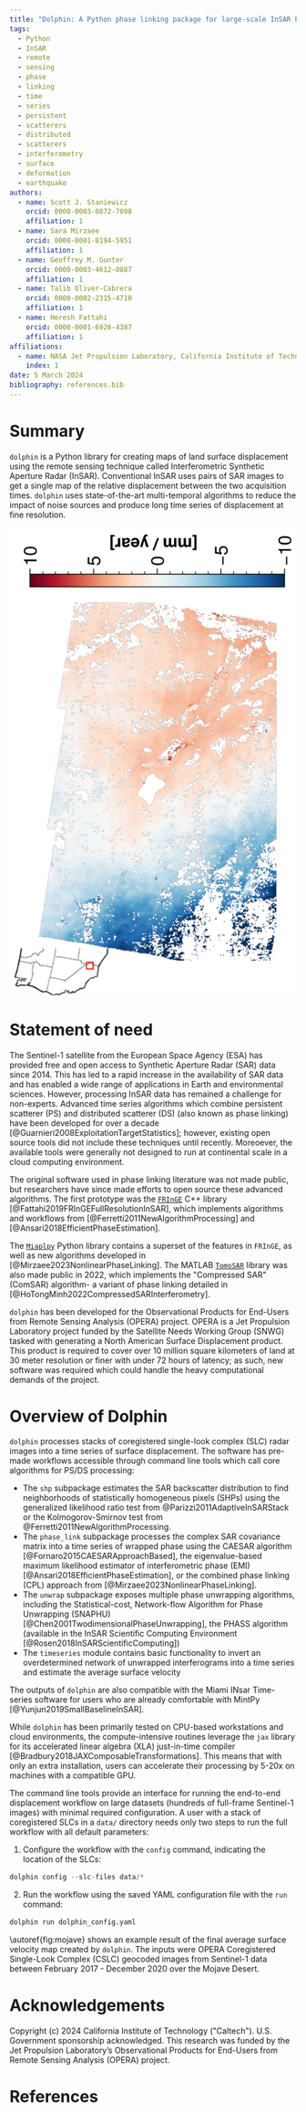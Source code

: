 ```yaml
---
title: "Dolphin: A Python phase linking package for large-scale InSAR PS/DS processing"
tags:
  - Python
  - InSAR
  - remote
  - sensing
  - phase
  - linking
  - time
  - series
  - persistent
  - scatterers
  - distributed
  - scatterers
  - interferometry
  - surface
  - deformation
  - earthquake
authors:
  - name: Scott J. Staniewicz
    orcid: 0000-0003-0872-7098
    affiliation: 1
  - name: Sara Mirzaee
    orcid: 0000-0001-8194-5951
    affiliation: 1
  - name: Geoffrey M. Gunter
    orcid: 0000-0003-4612-0887
    affiliation: 1
  - name: Talib Oliver-Cabrera
    orcid: 0000-0002-2315-4710
    affiliation: 1
  - name: Heresh Fattahi
    orcid: 0000-0001-6926-4387
    affiliation: 1
affiliations:
  - name: NASA Jet Propulsion Laboratory, California Institute of Technology
    index: 1
date: 5 March 2024
bibliography: references.bib
---
```


# Summary

<!-- JOSS welcomes submissions from broadly diverse research areas. For this reason, we require that authors include in the paper some sentences that explain the software functionality and domain of use to a non-specialist reader. We also require that authors explain the research applications of the software. The paper should be between 250-1000 words. Authors submitting papers significantly longer than 1000 words may be asked to reduce the length of their paper. -->

<!-- A summary describing the high-level functionality and purpose of the software for a diverse, non-specialist audience. -->

`dolphin` is a Python library for creating maps of land surface displacement using the remote sensing technique called Interferometric Synthetic Aperture Radar (InSAR). Conventional InSAR uses pairs of SAR images to get a single map of the relative displacement between the two acquisition times. `dolphin` uses state-of-the-art multi-temporal algorithms to reduce the impact of noise sources and produce long time series of displacement at fine resolution.

![Average surface displacement velocity along the radar line-of-sight between February, 2017 and December, 2020. Red (blue) indicates motion towards (away from) the satellite.\label{fig:mojave}](figures/bristol-velocity-sequential.png)

# Statement of need
<!-- A Statement of need section that clearly illustrates the research purpose of the software and places it in the context of related work. -->

The Sentinel-1 satellite from the European Space Agency (ESA) has provided free and open access to Synthetic Aperture Radar (SAR) data since 2014. This has led to a rapid increase in the availability of SAR data and has enabled a wide range of applications in Earth and environmental sciences. However, processing InSAR data has remained a challenge for non-experts.
Advanced time series algorithms which combine persistent scatterer (PS) and distributed scatterer (DS) (also known as phase linking) have been developed for over a decade [@Guarnieri2008ExploitationTargetStatistics]; however, existing open source tools did not include these techniques until recently.
Moreoever, the available tools were generally not designed to run at continental scale in a cloud computing environment.

<!-- InSAR has been used to study a wide range of geophysical processes, including earthquakes, volcanic activity, and land subsidence. -->

<!-- A list of key references, including to other software addressing related needs. Note that the references should include full names of venues, e.g., journals and conferences, not abbreviations only understood in the context of a specific discipline. -->
<!-- While phase linking algorithms have been known for over a decade until several years ago, there were no open source libraries which could perform .  -->

The original software used in phase linking literature was not made public, but researchers have since made efforts to open source these advanced algorithms.
The first prototype was the [`FRInGE`](https://github.com/isce-framework/fringe) C++ library [@Fattahi2019FRInGEFullResolutionInSAR], which implements algorithms and workflows from [@Ferretti2011NewAlgorithmProcessing] and [@Ansari2018EfficientPhaseEstimation].
<!-- was created as a proof of concept for multiple phase linking algorithms   -->
<!-- `FRInGE`, a C++ library with Python bindings,  -->
The [`Miaplpy`](https://github.com/insarlab/MiaplPy) Python library contains a superset of the features in `FRInGE`, as well as new algorithms developed in [@Mirzaee2023NonlinearPhaseLinking]. The MATLAB [`TomoSAR`](https://github.com/DinhHoTongMinh/TomoSAR) library was also made public in 2022, which implements the "Compressed SAR" (ComSAR) algorithm- a variant of phase linking detailed in [@HoTongMinh2022CompressedSARInterferometry].

`dolphin` has been developed for the Observational Products for End-Users from Remote Sensing Analysis (OPERA) project. OPERA is a Jet Propulsion Laboratory project funded by the Satellite Needs Working Group (SNWG) tasked with generating a North American Surface Displacement product. This product is required to cover over 10 million square kilometers of land at 30 meter resolution or finer with under 72 hours of latency; as such, new software was required which could handle the heavy computational demands of the project.

# Overview of Dolphin

`dolphin` processes stacks of coregistered single-look complex (SLC) radar images into a time series of surface displacement. The software has pre-made workflows accessible through command line tools which call core algorithms for PS/DS processing:

- The `shp` subpackage estimates the SAR backscatter distribution to find neighborhoods of statistically homogeneous pixels (SHPs) using the generalized likelihood ratio test from @Parizzi2011AdaptiveInSARStack or the Kolmogorov-Smirnov test from @Ferretti2011NewAlgorithmProcessing.
- The `phase_link` subpackage processes the complex SAR covariance matrix into a time series of wrapped phase using the CAESAR algorithm [@Fornaro2015CAESARApproachBased], the eigenvalue-based maximum likelihood estimator of interferometric phase (EMI) [@Ansari2018EfficientPhaseEstimation], or the combined phase linking (CPL) approach from [@Mirzaee2023NonlinearPhaseLinking].
- The `unwrap` subpackage exposes multiple phase unwrapping algorithms, including the Statistical-cost, Network-flow Algorithm for Phase Unwrapping (SNAPHU) [@Chen2001TwodimensionalPhaseUnwrapping], the PHASS algorithm (available in the InSAR Scientific Computing Environment [@Rosen2018InSARScientificComputing])
- The `timeseries` module contains basic functionality to invert an overdetermined network of unwrapped interferograms into a time series and estimate the average surface velocity

The outputs of `dolphin` are also compatible with the Miami INsar Time-series software for users who are already comfortable with MintPy [@Yunjun2019SmallBaselineInSAR].

While `dolphin` has been primarily tested on CPU-based workstations and cloud environments, the compute-intensive routines leverage the `jax` library for its accelerated linear algebra (XLA) just-in-time compiler [@Bradbury2018JAXComposableTransformations]. This means that with only an extra installation, users can accelerate their processing by 5-20x on machines with a compatible GPU.

The command line tools provide an interface for running the end-to-end displacement workflow on large datasets (hundreds of full-frame Sentinel-1 images) with minimal required configuration.
A user with a stack of coregistered SLCs in a `data/` directory needs only two steps to run the full workflow with all default parameters:

1. Configure the workflow with the `config` command, indicating the location of the SLCs:
```python
dolphin config --slc-files data/*
```

2. Run the workflow using the saved YAML configuration file with the `run` command:
```python
dolphin run dolphin_config.yaml
```

\autoref{fig:mojave} shows an example result of the final average surface velocity map created by `dolphin`. The inputs were OPERA Coregistered Single-Look Complex (CSLC) geocoded images from Sentinel-1 data between February 2017 - December 2020 over the Mojave Desert.



# Acknowledgements

Copyright (c) 2024 California Institute of Technology ("Caltech"). U.S. Government sponsorship acknowledged. This research was funded by the Jet Propulsion Laboratory’s Observational Products for End-Users from Remote Sensing Analysis (OPERA) project.

# References
